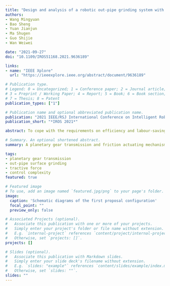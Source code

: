```yaml
---
title: "Design and analysis of a robotic out-pipe grinding system with friction actuating"
authors:
- Wang Mingyuan
- Bao Sheng
- Yuan Jianjun
- Ma Shugen
- Guo Shijie
- Wan Weiwei

date: "2021-09-27"
doi: "10.1109/IROS51168.2021.9636189"

links:
- name: "IEEE Xplore"
  url: "https://ieeexplore.ieee.org/abstract/document/9636189"

# Publication type.
# Legend: 0 = Uncategorized; 1 = Conference paper; 2 = Journal article;
# 3 = Preprint / Working Paper; 4 = Report; 5 = Book; 6 = Book section;
# 7 = Thesis; 8 = Patent
publication_types: ["1"]

# Publication name and optional abbreviated publication name.
publication: "2021 IEEE/RSJ International Conference on Intelligent Robots and Systems (IROS)"
publication_short: "*IROS 2021*"

abstract: To cope with the requirements on efficiency and labour-saving of the out-pipe surface grinding tasks in the wild, several proposals are revealed and discussed. The one benefiting from the characteristics of planetary gear transmission and friction actuating mechanism are expatiated. To realize full coverage of out-pipe surface, the self-rotation and revolution motions of every polishing tool (cutter) are actuated by the same motor, and the friction force produced in grinding process acts as suitable tractive force for the forward travel of the grinding system. The friction statics analysis is established to illustrate the force transmission. Compression spring system are utilized to realize force equilibrium and support passive diameter adaptability. The proposed robotic grinding system is characterized by less actuator, online grinding capability and high working efficiency. It has clear advantages regarding manufacturing costs and control complexity. As the result of prototype experiments, performance of smooth grinding the out-pipe surface is confirmed.

# Summary. An optional shortened abstract.
summary: A planetary gear transmission and friction actuating mechanism is proposed to improve the efficiency and labor-saving of out-pipe surface grinding tasks, with the self-rotation and revolution motions of every polishing tool actuated by the same motor and friction force produced in the grinding process used as tractive force. The proposed robotic grinding system has advantages in manufacturing costs, control complexity, and smooth grinding performance.

tags:
- planetary gear transmission
- out-pipe surface grinding
- tractive force
- control complexity
featured: true

# Featured image
# To use, add an image named `featured.jpg/png` to your page's folder. 
image:
  caption: 'Schematic diagrams of the first proposal configuration'
  focal_point: ""
  preview_only: false

# Associated Projects (optional).
#   Associate this publication with one or more of your projects.
#   Simply enter your project's folder or file name without extension.
#   E.g. `internal-project` references `content/project/internal-project/index.md`.
#   Otherwise, set `projects: []`.
projects: []

# Slides (optional).
#   Associate this publication with Markdown slides.
#   Simply enter your slide deck's filename without extension.
#   E.g. `slides: "example"` references `content/slides/example/index.md`.
#   Otherwise, set `slides: ""`.
slides: ""
---
```

